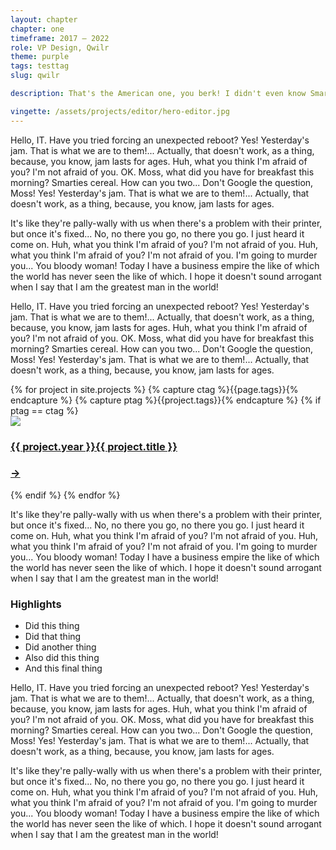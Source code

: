 ```yaml
---
layout: chapter
chapter: one
timeframe: 2017 — 2022
role: VP Design, Qwilr
theme: purple
tags: testtag
slug: qwilr

description: That's the American one, you berk! I didn't even know Smarties made a cereal. They don't, it's just Smarties in a bowl with milk. It's like they're pally-wally with us when there's a problem with their printer, but once it's fixed... No, no there you go, no there you go. I just heard it come on.

vingette: /assets/projects/editor/hero-editor.jpg
---
```


Hello, IT. Have you tried forcing an unexpected reboot? Yes! Yesterday's jam. That is what we are to them!... Actually, that doesn't work, as a thing, because, you know, jam lasts for ages. Huh, what you think I'm afraid of you? I'm not afraid of you. OK. Moss, what did you have for breakfast this morning? Smarties cereal. How can you two... Don't Google the question, Moss! Yes! Yesterday's jam. That is what we are to them!... Actually, that doesn't work, as a thing, because, you know, jam lasts for ages.

It's like they're pally-wally with us when there's a problem with their printer, but once it's fixed... No, no there you go, no there you go. I just heard it come on. Huh, what you think I'm afraid of you? I'm not afraid of you. Huh, what you think I'm afraid of you? I'm not afraid of you. I'm going to murder you... You bloody woman! Today I have a business empire the like of which the world has never seen the like of which. I hope it doesn't sound arrogant when I say that I am the greatest man in the world!

Hello, IT. Have you tried forcing an unexpected reboot? Yes! Yesterday's jam. That is what we are to them!... Actually, that doesn't work, as a thing, because, you know, jam lasts for ages. Huh, what you think I'm afraid of you? I'm not afraid of you. OK. Moss, what did you have for breakfast this morning? Smarties cereal. How can you two... Don't Google the question, Moss! Yes! Yesterday's jam. That is what we are to them!... Actually, that doesn't work, as a thing, because, you know, jam lasts for ages.

<section><div class="tiles">
    {% for project in site.projects %} {% capture ctag %}{{page.tags}}{%
    endcapture %} {% capture ptag %}{{project.tags}}{% endcapture %} {% if ptag
    == ctag %}
    <a class="halo" href="{{ project.url }}">
      <div class="vingette">
        <img src="{{ project.image }}" />
        <div>
          <h3>
            <span class="timeline {{ project.theme }}">{{ project.year }}</span
            >{{ project.title }}
          </h3>
          <h3 class="arrow {{ project.theme }} arrow">→</h3>
        </div>
      </div>
    </a>
    {% endif %} {% endfor %}
</div></section>

It's like they're pally-wally with us when there's a problem with their printer, but once it's fixed... No, no there you go, no there you go. I just heard it come on. Huh, what you think I'm afraid of you? I'm not afraid of you. Huh, what you think I'm afraid of you? I'm not afraid of you. I'm going to murder you... You bloody woman! Today I have a business empire the like of which the world has never seen the like of which. I hope it doesn't sound arrogant when I say that I am the greatest man in the world!

### Highlights

<ul class="lined">
  <li>Did this thing</li>
  <li>Did that thing</li>
  <li>Did another thing</li>
  <li>Also did this thing</li>
  <li>And this final thing</li>
</ul>

Hello, IT. Have you tried forcing an unexpected reboot? Yes! Yesterday's jam. That is what we are to them!... Actually, that doesn't work, as a thing, because, you know, jam lasts for ages. Huh, what you think I'm afraid of you? I'm not afraid of you. OK. Moss, what did you have for breakfast this morning? Smarties cereal. How can you two... Don't Google the question, Moss! Yes! Yesterday's jam. That is what we are to them!... Actually, that doesn't work, as a thing, because, you know, jam lasts for ages.

It's like they're pally-wally with us when there's a problem with their printer, but once it's fixed... No, no there you go, no there you go. I just heard it come on. Huh, what you think I'm afraid of you? I'm not afraid of you. Huh, what you think I'm afraid of you? I'm not afraid of you. I'm going to murder you... You bloody woman! Today I have a business empire the like of which the world has never seen the like of which. I hope it doesn't sound arrogant when I say that I am the greatest man in the world!
